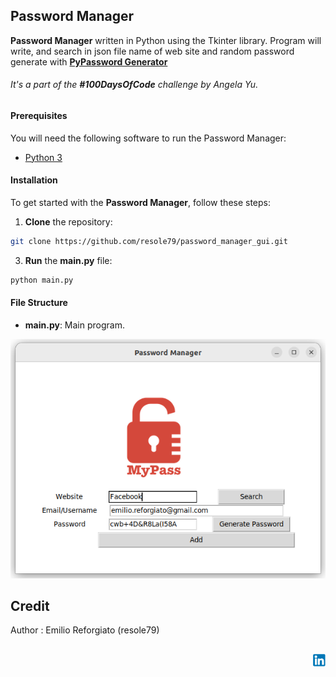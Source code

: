 ## Password Manager

**Password Manager** written in Python using the Tkinter library.
Program will write, and search in json file name of web site and random password generate with [**PyPassword Generator**](https://github.com/resole79/password_random_generator)       


###### It's a part of the **#100DaysOfCode** challenge by *Angela Yu*. ######      


#### Prerequisites
You will need the following software to run the Password Manager:
 - [Python 3](https://www.python.org/downloads/)

#### Installation
To get started with the **Password Manager**, follow these steps:

1. **Clone** the repository:

```sh
git clone https://github.com/resole79/password_manager_gui.git
```

3. **Run** the **main.py** file:

```sh
python main.py
```

#### File Structure   
 - **main.py**: Main program.

 

![Password Manager](./image/password_manager_gui_0.png)       



## **Credit**

Author : Emilio Reforgiato (resole79)

##
<p align="right"><a href="https://www.linkedin.com/in/emilio-reforgiato/" target=”_blank” ><img src="./image/in_logo.png" /></a></p>


